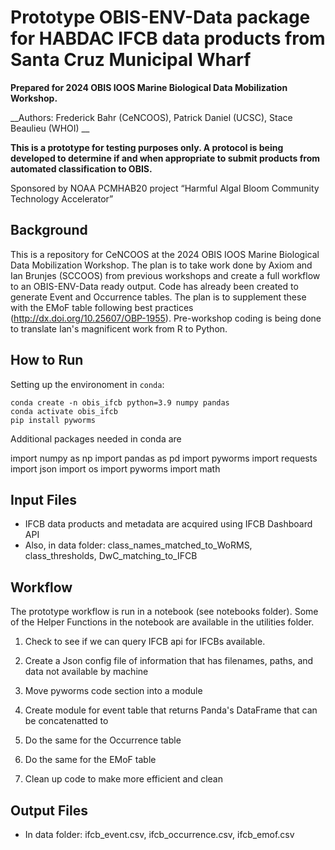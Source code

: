 # Prototype OBIS-ENV-Data package for HABDAC IFCB data products from Santa Cruz Municipal Wharf

__Prepared for 2024 OBIS IOOS Marine Biological Data Mobilization Workshop.__

__Authors: Frederick Bahr (CeNCOOS), Patrick Daniel (UCSC), Stace Beaulieu (WHOI) __

**This is a prototype for testing purposes only. A protocol is being developed to determine if and when appropriate to submit products from automated classification to OBIS.**

Sponsored by NOAA PCMHAB20 project “Harmful Algal Bloom Community Technology Accelerator”

## Background
This is a repository for CeNCOOS at the 2024 OBIS IOOS Marine Biological Data Mobilization Workshop.  The plan is to take work done by Axiom and Ian Brunjes (SCCOOS) from previous workshops and create a full workflow to an OBIS-ENV-Data ready output.
Code has already been created to generate Event and Occurrence tables.  The plan is to supplement these with the EMoF table following best practices (http://dx.doi.org/10.25607/OBP-1955).
Pre-workshop coding is being done to translate Ian's magnificent work from R to Python.

## How to Run
Setting up the environoment in `conda`:

    conda create -n obis_ifcb python=3.9 numpy pandas
    conda activate obis_ifcb
    pip install pyworms
Additional packages needed in conda are

 import numpy as np
 import pandas as pd
 import pyworms
 import requests
 import json
 import os
 import pyworms
 import math

## Input Files
- IFCB data products and metadata are acquired using IFCB Dashboard API
- Also, in data folder: class_names_matched_to_WoRMS, class_thresholds, DwC_matching_to_IFCB

## Workflow
The prototype workflow is run in a notebook (see notebooks folder). Some of the Helper Functions in the notebook are available in the utilities folder.</p>
1) Check to see if we can query IFCB api for IFCBs available.</p>
2) Create a Json config file of information that has filenames, paths, and data not available by machine</p>
3) Move pyworms code section into a module</p>
4) Create module for event table that returns Panda's DataFrame that can be concatenatted to </p>
5) Do the same for the Occurrence table</p>
6) Do the same for the EMoF table </p>
7) Clean up code to make more efficient and clean 

## Output Files
- In data folder: ifcb_event.csv, ifcb_occurrence.csv, ifcb_emof.csv
